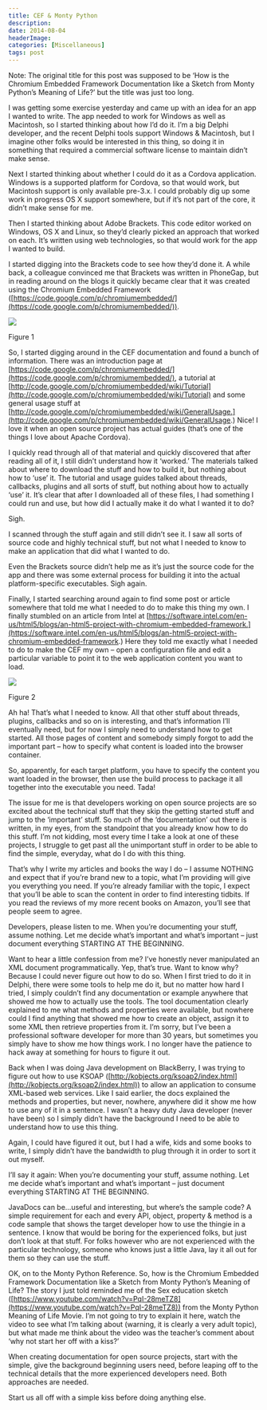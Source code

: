 ```yaml
---
title: CEF & Monty Python
description: 
date: 2014-08-04
headerImage: 
categories: [Miscellaneous]
tags: post
---
```


Note: The original title for this post was supposed to be ‘How is the Chromium Embedded Framework Documentation like a Sketch from Monty Python’s Meaning of Life?’ but the title was just too long.

I was getting some exercise yesterday and came up with an idea for an app I wanted to write. The app needed to work for Windows as well as Macintosh, so I started thinking about how I’d do it. I’m a big Delphi developer, and the recent Delphi tools support Windows & Macintosh, but I imagine other folks would be interested in this thing, so doing it in something that required a commercial software license to maintain didn’t make sense.

Next I started thinking about whether I could do it as a Cordova application. Windows is a supported platform for Cordova, so that would work, but Macintosh support is only available pre-3.x. I could probably dig up some work in progress OS X support somewhere, but if it’s not part of the core, it didn’t make sense for me.

Then I started thinking about Adobe Brackets. This code editor worked on Windows, OS X and Linux, so they’d clearly picked an approach that worked on each. It’s written using web technologies, so that would work for the app I wanted to build.

I started digging into the Brackets code to see how they’d done it. A while back, a colleague convinced me that Brackets was written in PhoneGap, but in reading around on the blogs it quickly became clear that it was created using the Chromium Embedded Framework ([https://code.google.com/p/chromiumembedded/](https://code.google.com/p/chromiumembedded/)).

![](images/stories/2014/cef-site-640.png)

Figure 1

So, I started digging around in the CEF documentation and found a bunch of information. There was an introduction page at [https://code.google.com/p/chromiumembedded/](https://code.google.com/p/chromiumembedded/), a tutorial at [http://code.google.com/p/chromiumembedded/wiki/Tutorial](http://code.google.com/p/chromiumembedded/wiki/Tutorial) and some general usage stuff at [http://code.google.com/p/chromiumembedded/wiki/GeneralUsage.](http://code.google.com/p/chromiumembedded/wiki/GeneralUsage.) Nice! I love it when an open source project has actual guides (that’s one of the things I love about Apache Cordova).

I quickly read through all of that material and quickly discovered that after reading all of it, I still didn’t understand how it ‘worked.’ The materials talked about where to download the stuff and how to build it, but nothing about how to ‘use’ it. The tutorial and usage guides talked about threads, callbacks, plugins and all sorts of stuff, but nothing about how to actually ‘use’ it. It’s clear that after I downloaded all of these files, I had something I could run and use, but how did I actually make it do what I wanted it to do?

Sigh.

I scanned through the stuff again and still didn’t see it. I saw all sorts of source code and highly technical stuff, but not what I needed to know to make an application that did what I wanted to do.

Even the Brackets source didn’t help me as it’s just the source code for the app and there was some external process for building it into the actual platform-specific executables. Sigh again.

  
Finally, I started searching around again to find some post or article somewhere that told me what I needed to do to make this thing my own. I finally stumbled on an article from Intel at [https://software.intel.com/en-us/html5/blogs/an-html5-project-with-chromium-embedded-framework.](https://software.intel.com/en-us/html5/blogs/an-html5-project-with-chromium-embedded-framework.) Here they told me exactly what I needed to do to make the CEF my own – open a configuration file and edit a particular variable to point it to the web application content you want to load.

![](images/stories/2014/cef-intel-page.png)

Figure 2

Ah ha! That’s what I needed to know. All that other stuff about threads, plugins, callbacks and so on is interesting, and that’s information I’ll eventually need, but for now I simply need to understand how to get started. All those pages of content and somebody simply forgot to add the important part – how to specify what content is loaded into the browser container.

So, apparently, for each target platform, you have to specify the content you want loaded in the browser, then use the build process to package it all together into the executable you need. Tada!

The issue for me is that developers working on open source projects are so excited about the technical stuff that they skip the getting started stuff and jump to the ‘important’ stuff. So much of the ‘documentation’ out there is written, in my eyes, from the standpoint that you already know how to do this stuff. I’m not kidding, most every time I take a look at one of these projects, I struggle to get past all the unimportant stuff in order to be able to find the simple, everyday, what do I do with this thing.

That’s why I write my articles and books the way I do – I assume NOTHING and expect that if you’re brand new to a topic, what I’m providing will give you everything you need. If you’re already familiar with the topic, I expect that you’ll be able to scan the content in order to find interesting tidbits. If you read the reviews of my more recent books on Amazon, you’ll see that people seem to agree.

Developers, please listen to me. When you’re documenting your stuff, assume nothing. Let me decide what’s important and what’s important – just document everything STARTING AT THE BEGINNING.

Want to hear a little confession from me? I’ve honestly never manipulated an XML document programmatically. Yep, that’s true. Want to know why? Because I could never figure out how to do so. When I first tried to do it in Delphi, there were some tools to help me do it, but no matter how hard I tried, I simply couldn’t find any documentation or example anywhere that showed me how to actually use the tools. The tool documentation clearly explained to me what methods and properties were available, but nowhere could I find anything that showed me how to create an object, assign it to some XML then retrieve properties from it. I’m sorry, but I’ve been a professional software developer for more than 30 years, but sometimes you simply have to show me how things work. I no longer have the patience to hack away at something for hours to figure it out.

Back when I was doing Java development on BlackBerry, I was trying to figure out how to use KSOAP ([http://kobjects.org/ksoap2/index.html](http://kobjects.org/ksoap2/index.html)) to allow an application to consume XML-based web services. Like I said earlier, the docs explained the methods and properties, but never, nowhere, anywhere did it show me how to use any of it in a sentence. I wasn’t a heavy duty Java developer (never have been) so I simply didn’t have the background I need to be able to understand how to use this thing.

Again, I could have figured it out, but I had a wife, kids and some books to write, I simply didn’t have the bandwidth to plug through it in order to sort it out myself.

I’ll say it again: When you’re documenting your stuff, assume nothing. Let me decide what’s important and what’s important – just document everything STARTING AT THE BEGINNING.

JavaDocs can be…useful and interesting, but where’s the sample code? A simple requirement for each and every API, object, property & method is a code sample that shows the target developer how to use the thingie in a sentence. I know that would be boring for the experienced folks, but just don’t look at that stuff. For folks however who are not experienced with the particular technology, someone who knows just a little Java, lay it all out for them so they can use the stuff.

OK, on to the Monty Python Reference. So, how is the Chromium Embedded Framework Documentation like a Sketch from Monty Python’s Meaning of Life? The story I just told reminded me of the Sex education sketch ([https://www.youtube.com/watch?v=PqI-28meTZ8](https://www.youtube.com/watch?v=PqI-28meTZ8)) from the Monty Python Meaning of Life Movie. I’m not going to try to explain it here, watch the video to see what I’m talking about (warning, it is clearly a very adult topic), but what made me think about the video was the teacher’s comment about ‘why not start her off with a kiss?’

When creating documentation for open source projects, start with the simple, give the background beginning users need, before leaping off to the technical details that the more experienced developers need. Both approaches are needed.

Start us all off with a simple kiss before doing anything else.